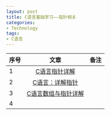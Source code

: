 ```yaml
---
layout: post
title: C语言基础学习——指针相关
categories:
- Technology
tags:
- C语言
---
```


|序号|文章|备注|
|:--|:----:|:----:|
|1  |[C语言指针详解](https://www.cnblogs.com/lulipro/p/7460206.html)| |
|2  |[C语言：详解指针](http://blog.csdn.net/sinat_27706697/article/details/47856491)|  |
|3  |[C语言数组与指针详解](https://www.cnblogs.com/mr-raptor/archive/2011/10/05/2347661.html)|  |
|4  | |  |